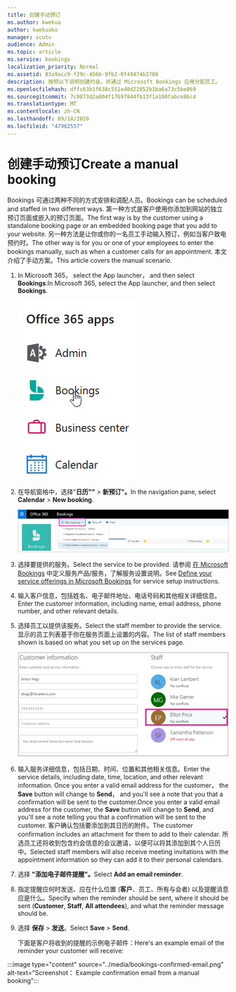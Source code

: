 ```yaml
---
title: 创建手动预订
ms.author: kwekua
author: kwekuako
manager: scotv
audience: Admin
ms.topic: article
ms.service: bookings
localization_priority: Normal
ms.assetid: 03a9acc9-f29c-456b-9fb2-0f49474b2708
description: 按照以下说明创建约会，并通过 Microsoft Bookings 应用分配员工。
ms.openlocfilehash: dffc63b1f638c551e40d22852b1ba6a73c5be869
ms.sourcegitcommit: 7c0873d2a804f17697844fb13f1a100fabce86c4
ms.translationtype: MT
ms.contentlocale: zh-CN
ms.lasthandoff: 09/18/2020
ms.locfileid: "47962557"
---
```

# <a name="create-a-manual-booking"></a><span data-ttu-id="93968-103">创建手动预订</span><span class="sxs-lookup"><span data-stu-id="93968-103">Create a manual booking</span></span>

<span data-ttu-id="93968-104">Bookings 可通过两种不同的方式安排和调配人员。</span><span class="sxs-lookup"><span data-stu-id="93968-104">Bookings can be scheduled and staffed in two different ways.</span></span> <span data-ttu-id="93968-105">第一种方式是客户使用你添加到网站的独立预订页面或嵌入的预订页面。</span><span class="sxs-lookup"><span data-stu-id="93968-105">The first way is by the customer using a standalone booking page or an embedded booking page that you add to your website.</span></span> <span data-ttu-id="93968-106">另一种方法是让你或你的一名员工手动输入预订，例如当客户致电预约时。</span><span class="sxs-lookup"><span data-stu-id="93968-106">The other way is for you or one of your employees to enter the bookings manually, such as when a customer calls for an appointment.</span></span> <span data-ttu-id="93968-107">本文介绍了手动方案。</span><span class="sxs-lookup"><span data-stu-id="93968-107">This article covers the manual scenario.</span></span>

1. <span data-ttu-id="93968-108">In Microsoft 365， select the App launcher， and then select **Bookings**.</span><span class="sxs-lookup"><span data-stu-id="93968-108">In Microsoft 365, select the App launcher, and then select **Bookings**.</span></span>

   ![应用启动器中 Bookings 的图像](../media/bookings-applauncher.png)

1. <span data-ttu-id="93968-110">在导航窗格中，选择"**日历""** \> **新预订"。**</span><span class="sxs-lookup"><span data-stu-id="93968-110">In the navigation pane, select **Calendar** \> **New booking**.</span></span>

   ![新预订 UI 的图像](../media/bookings-newbooking.png)

1. <span data-ttu-id="93968-112">选择要提供的服务。</span><span class="sxs-lookup"><span data-stu-id="93968-112">Select the service to be provided.</span></span> <span data-ttu-id="93968-113">请参阅 [在 Microsoft Bookings](define-service-offerings.md) 中定义服务产品/服务，了解服务设置说明。</span><span class="sxs-lookup"><span data-stu-id="93968-113">See [Define your service offerings in Microsoft Bookings](define-service-offerings.md) for service setup instructions.</span></span>

1. <span data-ttu-id="93968-114">输入客户信息，包括姓名、电子邮件地址、电话号码和其他相关详细信息。</span><span class="sxs-lookup"><span data-stu-id="93968-114">Enter the customer information, including name, email address, phone number, and other relevant details.</span></span>

1. <span data-ttu-id="93968-115">选择员工以提供该服务。</span><span class="sxs-lookup"><span data-stu-id="93968-115">Select the staff member to provide the service.</span></span> <span data-ttu-id="93968-116">显示的员工列表基于你在服务页面上设置的内容。</span><span class="sxs-lookup"><span data-stu-id="93968-116">The list of staff members shown is based on what you set up on the services page.</span></span>

   ![员工列表 UI 的图像](../media/bookings-staff-list.png)

1. <span data-ttu-id="93968-118">输入服务详细信息，包括日期、时间、位置和其他相关信息。</span><span class="sxs-lookup"><span data-stu-id="93968-118">Enter the service details, including date, time, location, and other relevant information.</span></span> <span data-ttu-id="93968-119">Once you enter a valid email address for the customer， the **Save** button will change to **Send**， and you'll see a note that you that a confirmation will be sent to the customer.</span><span class="sxs-lookup"><span data-stu-id="93968-119">Once you enter a valid email address for the customer, the **Save** button will change to **Send**, and you'll see a note telling you that a confirmation will be sent to the customer.</span></span> <span data-ttu-id="93968-120">客户确认包括要添加到其日历的附件。</span><span class="sxs-lookup"><span data-stu-id="93968-120">The customer confirmation includes an attachment for them to add to their calendar.</span></span> <span data-ttu-id="93968-121">所选员工还将收到包含约会信息的会议邀请，以便可以将其添加到其个人日历中。</span><span class="sxs-lookup"><span data-stu-id="93968-121">Selected staff members will also receive meeting invitations with the appointment information so they can add it to their personal calendars.</span></span>

1. <span data-ttu-id="93968-122">选择 **"添加电子邮件提醒"。**</span><span class="sxs-lookup"><span data-stu-id="93968-122">Select **Add an email reminder**.</span></span>

1. <span data-ttu-id="93968-123">指定提醒应何时发送、应在什么位置 (**客户**、员工、所有与会者) 以及提醒消息应是什么。</span><span class="sxs-lookup"><span data-stu-id="93968-123">Specify when the reminder should be sent, where it should be sent (**Customer**, **Staff**, **All attendees**), and what the reminder message should be.</span></span>

1. <span data-ttu-id="93968-124">选择 **保存** \> **发送**。</span><span class="sxs-lookup"><span data-stu-id="93968-124">Select **Save** \> **Send**.</span></span>

   <span data-ttu-id="93968-125">下面是客户将收到的提醒的示例电子邮件：</span><span class="sxs-lookup"><span data-stu-id="93968-125">Here's an example email of the reminder your customer will receive:</span></span>

:::image type="content" source="../media/bookings-confirmed-email.png" alt-text="Screenshot： Example confirmation email from a manual booking":::